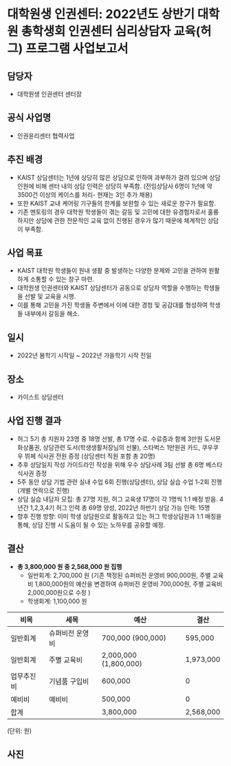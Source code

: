 대학원생 인권센터: 2022년도 상반기 대학원 총학생회 인권센터 심리상담자 교육(허그) 프로그램 사업보고서
===

## 담당자
- 대학원생 인권센터 센터장 

## 공식 사업명
- 인권윤리센터 협력사업 

## 추진 배경
- KAIST 상담센터는 1년에 상당히 많은 상담으로 인하여 과부하가 걸려 있으며 상담 인원에 비해 센터 내의 상담 인력은 상당히 부족함. (전임상담사 6명이 1년에 약 3500건 이상의 케이스를 처리- 현재는 3인 추가 채용)
- 또한 KAIST 교내 케어링 기구들의 한계를 보완할 수 있는 새로운 창구가 필요함.
- 기존 멘토링의 경우 대학원 학생들이 겪는 갈등 및 고민에 대한 유경험자로서 훌륭하지만 상담에 관한 전문적인 교육 없이 진행된 경우가 많기 때문에 체계적인 상담이 부족함.


## 사업 목표
- KAIST 대학원 학생들이 원내 생활 중 발생하는 다양한 문제와 고민을 관하여 원활하게 소통할 수 있는 창구 마련.
- 대학원생 인권센터와 KAIST 상담센터가 공동으로 상담자 역할을 수행하는 학생들을 선발 및 교육을 시행.
- 이를 통해 고민을 가진 학생들 주변에서 이에 대한 경청 및 공감대를 형성하여 학생들 내부에서 갈등을 해소.



## 일시 
- 2022년 봄학기 시작일 ~ 2022년 가을학기 시작 전일

## 장소 
- 카이스트 상담센터 

## 사업 진행 결과 
- 허그 5기 총 지원자 23명 중 18명 선발, 총 17명 수료. 수료증과 함께 3만원 도서문화상품권, 상담관련 도서(학생생활처장님의 선물), 스타벅스 1만원권 카드, 쿠우쿠우 뷔페 식사권 전원 증정 (상담센터 직원 포함 총 20명)
- 추후 상담일지 작성 가이드라인 작성을 위해 우수 상담사례 3팀 선발 총 6명 베스타 식사권 증정
- 5주 동안 상담 기법 관련 실내 수업 6회 진행(상담센터), 상담 실습 수업 1-2회 진행 (개별 연락으로 진행)
- 상담 실습 내담자 모집: 총 27명 지원, 허그 교육생 17명이 각 1명씩 1:1 배정 받음.
4년간 1,2,3,4기 허그 인력 총 69명 양성, 2022년 하반기 상담 가능 인력: 15명 
- 향후 진행 방향: 
이미 학생 상담원으로 활동하고 있는 허그 학생상담원과 1:1 매칭을 통해, 상담 진행 시 도움이 될 수 있는 노하우를 공유할 예정.

## 결산
- **총  3,800,000 원 중 2,568,000 원 집행** 
    - 일반회계: 2,700,000 원 (기존 책정된 슈퍼비전 운영비 900,000원, 주별 교육비 1,800,000원의 예산을 변경하여 슈퍼비전 운영비 700,000원, 주별 교육비 2,000,000원으로 수정 )
    - 학생회계: 1,100,000 원

|   비목  |  세목  |  예산  |   결산  |  
|---|---|---|---|
|   일반회계  |  슈퍼비전 운영비   |  700,000 (900,000) |   595,000  |  
|   일반회계  | 주별 교육비    |  2,000,000 (1,800,000)   |  1,973,000   |  
|   업무추진비  | 기념품 구입비    |  600,000   |  0   |  
|   예비비  | 예비비    |  500,000   |  0   |  
|   합계  |     |  3,800,000   |  2,568,000   |   
(단위: 원)

## 사진

